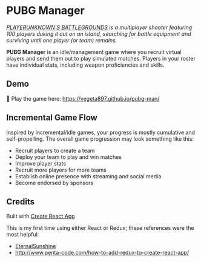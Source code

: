 # PUBG Manager
*[PLAYERUNKNOWN'S BATTLEGROUNDS](www.playbattlegrounds.com) is a multiplayer shooter featuring 100 players duking it out on an island, searching for battle equipment and surviving until one player (or team) remains.*

**PUBG Manager** is an idle/management game where you recruit virtual players and send them out to play simulated matches. Players in your roster have individual stats, including weapon proficiencies and skills.

## Demo
🎲 Play the game here: https://vegeta897.github.io/pubg-man/

## Incremental Game Flow
Inspired by incremental/idle games, your progress is mostly cumulative and self-propelling. The overall game progression may look something like this:

* Recruit players to create a team
* Deploy your team to play and win matches
* Improve player stats
* Recruit more players for more teams
* Establish online presence with streaming and social media
* Become endorsed by sponsors

## Credits
Built with [Create React App](https://github.com/facebookincubator/create-react-app)

This is my first time using either React or Redux; these references were the most helpful:
* [EternalSunshine](https://github.com/GGulati/EternalSunshine)
* http://www.penta-code.com/how-to-add-redux-to-create-react-app/